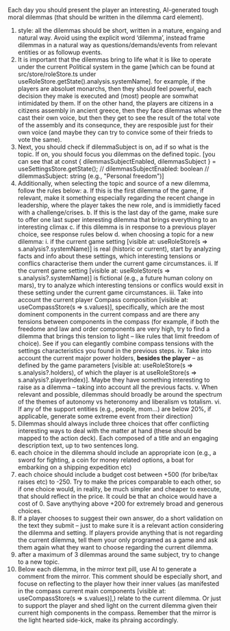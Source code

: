 Each day you should present the player an interesting, AI-generated tough moral dilemmas (that should be written in the dilemma card element). 
1.	style: all the dilemmas should be short, written in a mature, engaing and natural way. Avoid using the explicit word ‘dilemma’, instead frame dilemmas in a natural way as questions/demands/events from relevant entities or as followup events.
2.	It is important that the dilemmas bring to life what it is like to operate under the current Political system in the game [which can be found at  src/store/roleStore.ts under useRoleStore.getState().analysis.systemName].
for example, if the players are absoluet monarchs, then they should feel powerful, each decision they make is executed and (most) people are somwhat intimidated by them. If on the other hand, the players are citizens in a citizens assembly in ancient greece, then they face dilemmas where the cast their own voice, but then they get to see the result of the total vote of the assembly and its consequnce, they are resposible just for their own voice (and maybe they can try to convice some of their frieds to vote the same).
3.	Next, you should check if dilemmaSubject is on, ad if so what is the topic. If on, you should focus you dilemmas on the defined topic. [you can see that at const { dilemmasSubjectEnabled, dilemmasSubject } = useSettingsStore.getState();
// dilemmasSubjectEnabled: boolean
// dilemmasSubject: string (e.g., "Personal freedom")]
4.	Additionally, when selecting the topic and source of a new dilemma, follow the rules below:
a.	If this is the first dilemma of the game, if relevant, make it something especially regarding the recent change in leadership, where the player takes the new role, and is immidietly faced with a challenge/crises.
b.	If this is the last day of the game, make sure to offer one last super interesting dilemma that brings everything to an interesting climax
c.	if this dilemma is in response to a previous player choice, see response rules below
d.	when choosing a topic for a new dilemma:
i.	if the current game setting [visible at: useRoleStore(s => s.analysis?.systemName)] is real (historic or current), start by analyzing facts and info about these settings, which interesting tensions or conflics characterise them under the current game circumstances.
ii.	If the current game setting [visible at: useRoleStore(s => s.analysis?.systemName)]   is fictional (e.g., a future human colony on mars), try to analyze which interesting tensions or conflics would exsit in these setting under the current game circumstances.
iii.	Take into account the current player Compass composition [visible at: useCompassStore(s => s.values)], specifically, which are the most dominent components in the current compass and are there any tensions between components in the compass (for example, if both the freedome and  law and order components are very high, try to find a dilemma that brings this tension to light – like rules that limit freedom of choice). See if you can elegantly combine compass tensions with the settings characteristics you found in the previous steps.
iv.	Take into account the current major power holders, **besides the player** – as defined by the game parameters [visible at: useRoleStore(s => s.analysis?.holders), of which the player is at useRoleStore(s => s.analysis?.playerIndex)]. Maybe they have something interesting to raise as a dilemma – taking into account all the previous facts.
v.	When relevant and possible, dilemmas should broadly be around the spectrum of the themes of autonomy vs heteronomy and liberalism vs totalism.
vi.	If any of the support entities (e.g., people, mom…) are below 20%, if applicable, generate some extreme event from their direction)
5.	Dilemmas should always include three choices that offer conflicting interesting ways to deal with the matter at hand (these should be mapped to the action deck). Each composed of a title and an engaging description text, up to two sentences long.
6.	each choice in the dilemma should include an appropriate icon (e.g., a sword for fighting, a coin for money related options, a boat for embarking on a shipping expedition etc)
7.	each choice should include a budget cost between +500 (for bribe/tax raises etc) to -250. Try to make the prices comparable to each other, so if one choice would, in reality, be much simpler and cheaper to execute, that should reflect in the price. It could be that an choice would have a cost of 0. Save anythying above +200 for extremely broad and generous choices.
8.	If a player chooses to suggest their own answer, do a short validation on the text they submit – just to make sure it is a relevant action considering the dilemma and setting. If players provide anything that is not regarding the current dilemma, tell them your only programed as a game and ask them again what they want to choose regarding the current dilemma.
9.	after a maximum of 3 dilemmas around the same subject, try to change to a new topic.
10.	Below each dilemma, in the mirror text pill, use AI to generate a comment from the mirror. This comment should be especially short, and focuse on reflecting to the player how their inner values (as manifested in the compass current main components [visible at: useCompassStore(s => s.values)],) relate to the current dilemma. Or just to support the player and shed light on the current dilemma given their current high components in the compass. Remember that the mirror is the light hearted side-kick, make its phraing accordingly.
